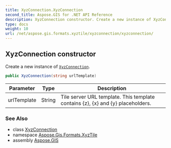 ```yaml
---
title: XyzConnection.XyzConnection
second_title: Aspose.GIS for .NET API Reference
description: XyzConnection constructor. Create a new instance of XyzConnection
type: docs
weight: 10
url: /net/aspose.gis.formats.xyztile/xyzconnection/xyzconnection/
---
```

## XyzConnection constructor

Create a new instance of [`XyzConnection`](../).

```csharp
public XyzConnection(string urlTemplate)
```

| Parameter | Type | Description |
| --- | --- | --- |
| urlTemplate | String | Tile server URL template. This template contains {z}, {x} and {y} placeholders. |

### See Also

* class [XyzConnection](../)
* namespace [Aspose.Gis.Formats.XyzTile](../../xyzconnection/)
* assembly [Aspose.GIS](../../../)


